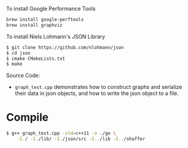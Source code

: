 
To install Google Performance Tools
```bash
brew install google-perftools
brew install graphviz
```

To install Niels Lohmann's JSON Library

```bash
$ git clone https://github.com/nlohmann/json
$ cd json
$ cmake CMakeLists.txt
$ make
```


Source Code:
 * `graph_test.cpp` demonstrates how to construct 
    graphs and serialize their data in json objects, 
    and how to write the json object to a file.



# Compile

```bash
$ g++ graph_test.cpp -std=c++11 -o ./go \
    -I./ -I./lib/ -I./json/src -I../lib -I../shaffer 
```


